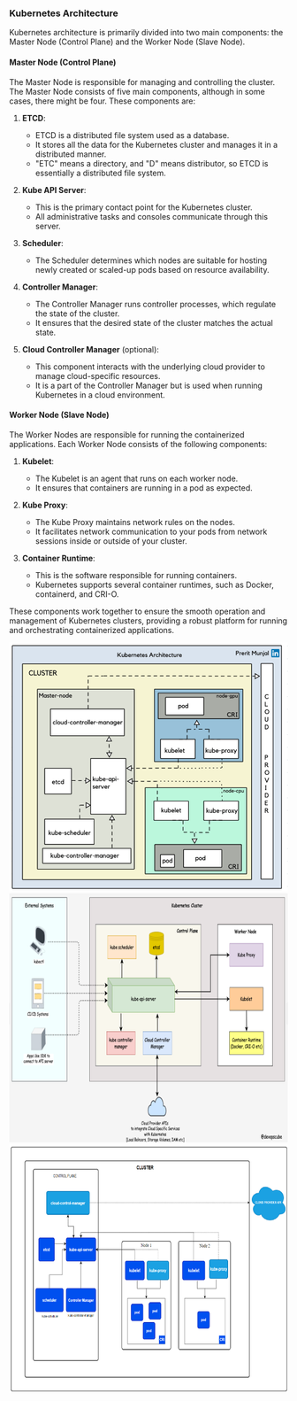 ### Kubernetes Architecture

Kubernetes architecture is primarily divided into two main components: the Master Node (Control Plane) and the Worker Node (Slave Node).

#### Master Node (Control Plane)

The Master Node is responsible for managing and controlling the cluster. The Master Node consists of five main components, although in some cases, there might be four. These components are:

1. **ETCD**:
   - ETCD is a distributed file system used as a database.
   - It stores all the data for the Kubernetes cluster and manages it in a distributed manner.
   - "ETC" means a directory, and "D" means distributor, so ETCD is essentially a distributed file system.

2. **Kube API Server**:
   - This is the primary contact point for the Kubernetes cluster.
   - All administrative tasks and consoles communicate through this server.

3. **Scheduler**:
   - The Scheduler determines which nodes are suitable for hosting newly created or scaled-up pods based on resource availability.

4. **Controller Manager**:
   - The Controller Manager runs controller processes, which regulate the state of the cluster.
   - It ensures that the desired state of the cluster matches the actual state.

5. **Cloud Controller Manager** (optional):
   - This component interacts with the underlying cloud provider to manage cloud-specific resources.
   - It is a part of the Controller Manager but is used when running Kubernetes in a cloud environment.

#### Worker Node (Slave Node)

The Worker Nodes are responsible for running the containerized applications. Each Worker Node consists of the following components:

1. **Kubelet**:
   - The Kubelet is an agent that runs on each worker node.
   - It ensures that containers are running in a pod as expected.

2. **Kube Proxy**:
   - The Kube Proxy maintains network rules on the nodes.
   - It facilitates network communication to your pods from network sessions inside or outside of your cluster.

3. **Container Runtime**:
   - This is the software responsible for running containers.
   - Kubernetes supports several container runtimes, such as Docker, containerd, and CRI-O. 

These components work together to ensure the smooth operation and management of Kubernetes clusters, providing a robust platform for running and orchestrating containerized applications.

<div style="text-align: center;">
  <img src="../../pics/kubernetes-architecture-prerit.gif" alt="Kubernetes Architecture" style="width: 600px; height: 450px;">
</div>

<div style="text-align: center;">
  <img src="../../pics/kubernetes-cluster-architecture 1.png" alt="Kubernetes Architecture" style="width: 600px; height: 450px;">
</div>


<div style="text-align: center;">
  <img src="../../pics/kubernetes-cluster-architecture.png" alt="Kubernetes Architecture" style="width: 600px; height: 450px;">
</div>
